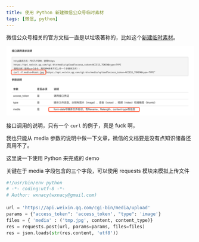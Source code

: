 ```yaml
---
title: 使用 Python 新建微信公众号临时素材
tags: [微信, python]
---
```


微信公众号相关的官方文档一直是以垃圾著称的，比如这个[新建临时素材](https://mp.weixin.qq.com/wiki?t=resource/res_main&id=mp1444738726)。

<!-- more -->
<!-- toc -->

![1](https://raw.githubusercontent.com/wxnacy/image/master/blog/wx-media1_1031.png)

接口调用的说明，只有一个 `curl` 的例子，真是 fuck 啊，

我也只能从 media 参数的说明中做一下文章，微信的文档要是没有点知识储备还真用不了。

这里说一下使用 Python 来完成的 demo

关键在于 media 字段包含的三个字段，可以使用 requests 模块来模拟上传文件

```python
#!/usr/bin/env python
# -*- coding:utf-8 -*-
# Author: wxnacy(wxnacy@gmail.com)

url = 'https://api.weixin.qq.com/cgi-bin/media/upload'
params = {"access_token": 'access_token', "type": 'image'}
files = { 'media' : ('tmp.jpg', content, content_type)}
res = requests.post(url, params=params, files=files)
res = json.loads(str(res.content, 'utf8'))
```

